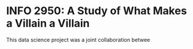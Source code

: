 # INFO 2950: A Study of What Makes a Villain a Villain

This data science project was a joint collaboration betwee
